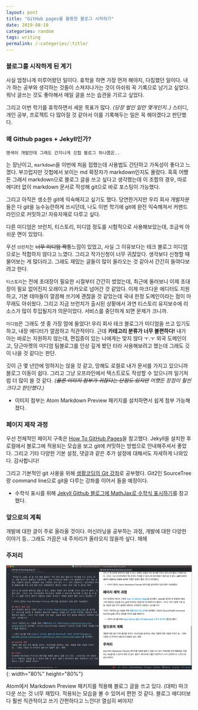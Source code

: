 ```yaml
---
layout: post
title: "GitHub pages를 활용한 블로그 시작하기"
date: 2019-08-18
categories: random
tags: writing
permalink: /:categories/:title/
---
```


<!-- {% include adsense.html %} -->

### 블로그를 시작하게 된 계기
사실 엄청나게 미루어왔던 일이다. 휴학을 하면 가장 먼저 해야지, 다짐했던 일이다. 내가 하는 공부와 생각하는 것들이 스쳐지나가는 것이 아쉬워 꼭 기록으로 남기고 싶었다. 워낙 글쓰는 것도 좋아해서 매일 글을 쓰는 습관을 기르고 싶었다.  

그리고 이번 학기를 휴학하면서 세운 목표가 많다. *(당장 벌인 일만 몇개인지..)* 스터디, 개인 공부, 프로젝트 다 많아질 것 같아서 이를 기록해두는 일은 꼭 해야겠다고 판단했다.

### 왜 Github pages + Jekyll인가?
`명색이 개발잔데 그래도 간지나게 깃헙 블로그 하나쯤은..`

는 장난이고, `markdown`을 이번에 처음 접했는데 사용법도 간단하고 가독성이 좋다고 느꼈다. 부끄럽지만 깃헙에서 보이는 md 확장자가 markdown인지도 몰랐다. 흑흑 어쨌든 그래서 markdown으로 블로그 글을 쓰고 싶다고 생각했는데 이 조합의 경우, 따로 에디터 없이 markdown 문서로 작성해 git으로 바로 포스팅이 가능했다.

그리고 아직은 생소한 git에 익숙해지고 싶기도 했다. 당연한거지만 우리 회사 개발자분들은 다 git을 능수능란하게 쓰시던데, 나도 이번 학기에 git에 완전 익숙해져서 커맨드 라인으로 커밋하고! 자유자재로 다루고 싶다.

다른 미디엄은 브런치, 티스토리, 미디엄 정도를 시험적으로 사용해보았는데, 조금씩 아쉬운 면이 있었다.

우선 `브런치`는 ~~너무 미디엄 짝퉁~~느낌이 있었고, 사실 그 이유보다는 테크 블로그 미디엄으로는 적합하지 않다고 느꼈다. 그리고 작가신청이 너무 귀찮았다. 생각보다 신청할 때 물어보는 게 많더라고. 그래도 재밌는 글들이 많이 올라오는 것 같아서 간간히 들여다보려고 한다.   

`티스토리`는 전에 초대장이 필요한 시절부터 간간히 썼었는데, 최근에 둘러보니 이제 초대장이 필요 없어진지 오래이고 카카오로 넘어간 것 같았다. 이제 마크다운 에디터도 지원하고, 기본 테마들이 깔끔해 쓰기에 괜찮을 것 같았는데 국내 한정 도메인이라는 점이 아무래도 아쉬웠다. 그리고 지금 브런치가 출시된 상황에서 과연 티스토리 유지보수에 리소스가 많이 투입될지가 의문이었다. 서비스를 중단하게 되면 문제가 크니까.

`미디엄`은 그래도 셋 중 가장 맘에 들었다! 우리 회사 테크 블로그가 미디엄을 쓰고 있기도 하고, 내장 에디터가 깔끔하고 직관적이다. 근데 **카테고리 분류가 너무 불편하다!** 내가 아는 바로는 지원하지 않는데, 편집증이 있는 나에게는 맞지 않다 ㅜ.ㅜ 외국 도메인이고, 당근마켓의 미디엄 팀블로그를 인상 깊게 봤던 터라 사용해보려고 했는데 그래도 깃이 나을 것 같다는 판단.

깃이 근 몇 년안에 망하지는 않을 것 같고, 망해도 로컬로 내가 문서를 가지고 있으니까 블로그 이동이 쉽다. 그리고 그냥 오프라인에서 텍스트로도 작성할 수 있으니까 일기처럼 더 많이 쓸 것 같다. *(~~물론 이미지 첨부가 귀찮다는 단점도 있지만~~ 어쨌든 장점이 훨씬 크다고 판단했다.)*

* 이미지 첨부는 Atom Markdown Preview 패키지를 설치하면서 쉽게 첨부 가능해졌다.

### 페이지 제작 과정
우선 전체적인 페이지 구축은 [How To GitHub Pages](https://devinlife.com/)을 참고했다. Jekyll을 설치한 후 로컬에서 블로그에 적용되는 모습을 보고 git에 커밋하는 방법으로 안내해주셔서 좋았다. 그리고 기타 다양한 기본 설정, 댓글과 같은 추가 설정에 대해서도 자세하게 나와있다. 감사합니다!

그리고 기본적인 git 사용을 위해 [생활코딩의 Git 강좌](https://opentutorials.org/module/3733)로 공부했다. Git2인 SourceTree랑 command line으로 git을 다루는 강좌를 이어서 들을 예정이다.

+ 수학식 표시를 위해 [Jekyll Github 블로그에 MathJax로 수학식 표시하기](https://mkkim85.github.io/blog-apply-mathjax-to-jekyll-and-github-pages/)를 참고했다.

### 앞으로의 계획
개발에 대한 글이 주로 올라올 것이다. 머신러닝을 공부하는 과정, 개발에 대한 다양한 이야기 등.. 그래도 가끔은 내 주저리가 올라오지 않을까 싶다. 헤헤

### 주저리
![md package](/assets/images/md%20package.png){: width="80%" height="80%"}

Atom에서 Markdown Preview 패키지를 적용해 블로그 글을 쓰고 있다. (대박) 마크다운 쓰는 것 너무 재밌다. 적용되는 모습을 볼 수 있어서 편한 것 같다. 블로그 에디터보다 훨씬 직관적이고 쓰기 간편하다고 느낀다! 열심히 써야지!
